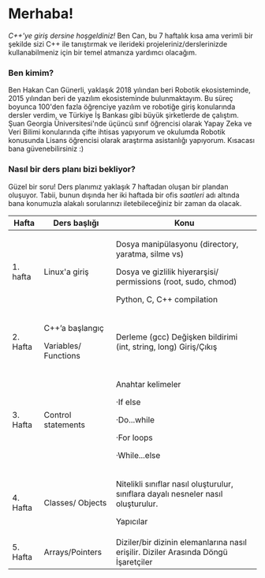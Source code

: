 # Merhaba!

_C++'ye giriş dersine hoşgeldiniz!_ Ben Can, bu 7 haftalık kısa ama verimli bir şekilde sizi C++ ile tanıştırmak ve ilerideki projeleriniz/derslerinizde kullanabilmeniz için bir temel atmanıza yardımcı olacağım.

### Ben kimim?

Ben Hakan Can Günerli, yaklaşık 2018 yılından beri Robotik ekosisteminde, 2015 yılından beri de yazılım ekosisteminde bulunmaktayım. Bu süreç boyunca 100'den fazla öğrenciye yazılım ve robotiğe giriş konularında dersler verdim, ve Türkiye İş Bankası gibi büyük şirketlerde de çalıştım. Şuan Georgia Üniversitesi'nde üçüncü sınıf öğrencisi olarak Yapay Zeka ve Veri Bilimi konularında çifte ihtisas yapıyorum ve okulumda Robotik konusunda Lisans öğrencisi olarak araştırma asistanlığı yapıyorum. Kısacası bana güvenebilirsiniz :)

### Nasıl bir ders planı bizi bekliyor?

Güzel bir soru! Ders planımız yaklaşık 7 haftadan oluşan bir plandan oluşuyor. Tabii, bunun dışında her iki haftada bir ofis _saatleri_ adı altında bana konumuzla alakalı sorularınızı iletebileceğiniz bir zaman da olacak.

| Hafta    | Ders başlığı                                      | Konu                                                                                                                                                            |
| -------- | ------------------------------------------------- | --------------------------------------------------------------------------------------------------------------------------------------------------------------- |
| 1. hafta | Linux'a giriş                                     | <p>Dosya manipülasyonu (directory, yaratma, silme vs)</p><p>Dosya ve gizlilik hiyerarşisi/ permissions (root, sudo, chmod)</p><p>Python, C, C++ compilation</p> |
| 2. Hafta | <p>C++’a başlangıç</p><p>Variables/ Functions</p> | Derleme (gcc) Değişken bildirimi (int, string, long) Giriş/Çıkış                                                                                                |
| 3. Hafta | Control statements                                | <p>Anahtar kelimeler</p><p>·If else</p><p>·Do...while</p><p>·For loops</p><p>·While...else</p>                                                                  |
| 4. Hafta | Classes/ Objects                                  | <p>Nitelikli sınıflar nasıl oluşturulur, sınıflara dayalı nesneler nasıl oluşturulur. </p><p>Yapıcılar</p>                                                      |
| 5. Hafta | Arrays/Pointers                                   | Diziler/bir dizinin elemanlarına nasıl erişilir. Diziler Arasında Döngü İşaretçiler                                                                             |
